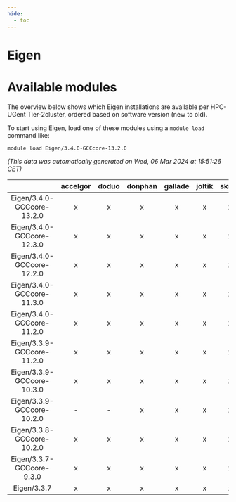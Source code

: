 ```yaml
---
hide:
  - toc
---
```


Eigen
=====

# Available modules


The overview below shows which Eigen installations are available per HPC-UGent Tier-2cluster, ordered based on software version (new to old).

To start using Eigen, load one of these modules using a `module load` command like:

```shell
module load Eigen/3.4.0-GCCcore-13.2.0
```

*(This data was automatically generated on Wed, 06 Mar 2024 at 15:51:26 CET)*  

| |accelgor|doduo|donphan|gallade|joltik|skitty|
| :---: | :---: | :---: | :---: | :---: | :---: | :---: |
|Eigen/3.4.0-GCCcore-13.2.0|x|x|x|x|x|x|
|Eigen/3.4.0-GCCcore-12.3.0|x|x|x|x|x|x|
|Eigen/3.4.0-GCCcore-12.2.0|x|x|x|x|x|x|
|Eigen/3.4.0-GCCcore-11.3.0|x|x|x|x|x|x|
|Eigen/3.4.0-GCCcore-11.2.0|x|x|x|x|x|x|
|Eigen/3.3.9-GCCcore-11.2.0|x|x|x|x|x|x|
|Eigen/3.3.9-GCCcore-10.3.0|x|x|x|x|x|x|
|Eigen/3.3.9-GCCcore-10.2.0|-|-|x|x|x|x|
|Eigen/3.3.8-GCCcore-10.2.0|x|x|x|x|x|x|
|Eigen/3.3.7-GCCcore-9.3.0|x|x|x|x|x|x|
|Eigen/3.3.7|x|x|x|x|x|x|
